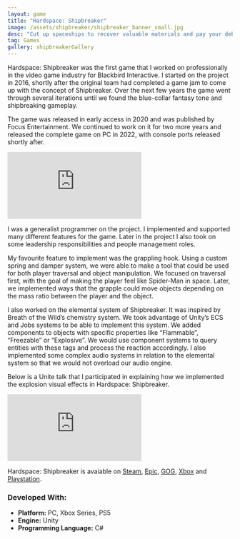 ```yaml
---
layout: game
title: "Hardspace: Shipbreaker"
image: /assets/shipbreaker/shipbreaker_banner_small.jpg
desc: "Cut up spaceships to recover valuable materials and pay your debt to LYNX Corp!"
tag: Games
gallery: shipbreakerGallery
---
```


Hardspace: Shipbreaker was the first game that I worked on professionally in the video game industry for Blackbird Interactive. I started on the project in 2016, shortly after the original team had completed a game jam to come up with the concept of Shipbreaker. Over the next few years the game went through several iterations until we found the blue-collar fantasy tone and shipbreaking gameplay.

The game was released in early access in 2020 and was published by Focus Entertainment. We continued to work on it for two more years and released the complete game on PC in 2022, with console ports released shortly after.

<div class="video">
	<iframe src="https://www.youtube.com/embed/4NkAkbwiO8g?si=QyjrN909R2MVDUcH" frameborder="0" allowfullscreen="1"></iframe>
</div>

I was a generalist programmer on the project. I implemented and supported many different features for the game. Later in the project I also took on some leadership responsibilities and people management roles.

My favourite feature to implement was the grappling hook. Using a custom spring and damper system, we were able to make a tool that could be used for both player traversal and object manipulation. We focused on traversal first, with the goal of making the player feel like Spider-Man in space. Later, we implemented ways that the grapple could move objects depending on the mass ratio between the player and the object.

I also worked on the elemental system of Shipbreaker. It was inspired by Breath of the Wild’s chemistry system. We took advantage of Unity’s ECS and Jobs systems to be able to implement this system. We added components to objects with specific properties like “Flammable”, “Freezable” or “Explosive”. We would use component systems to query entities with these tags and process the reaction accordingly. I also implemented some complex audio systems in relation to the elemental system so that we would not overload our audio engine.

Below is a Unite talk that I participated in explaining how we implemented the explosion visual effects in Hardspace: Shipbreaker. 

<div class="video">
	<iframe src="https://www.youtube.com/embed/VWjn3MQHWC8?si=alHGXUt81Lj4Eu-7" frameborder="0" allowfullscreen="1"></iframe>
</div>

Hardspace: Shipbreaker is avaiable on <a href="https://store.steampowered.com/app/1161580/Hardspace_Shipbreaker/">Steam</a>, <a href="https://store.epicgames.com/en-US/p/hardspace-shipbreaker">Epic</a>, <a href="https://www.gog.com/en/game/hardspace_shipbreaker">GOG</a>, <a href="https://www.xbox.com/en-US/games/store/hardspace-shipbreaker/9ND8C4314ZZG">Xbox</a> and <a href="https://store.playstation.com/en-us/product/UP4133-PPSA07301_00-HARDSPACESHIPBRK">Playstation</a>.

### Developed With:
* __Platform:__ PC, Xbox Series, PS5
* __Engine:__ Unity
* __Programming Language:__ C#